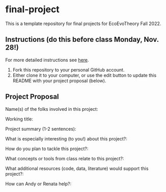 # final-project

This is a template repository for final projects for EcoEvoTheory Fall 2022.

## Instructions (do this before class Monday, Nov. 28!)

For more detailed instructions see [here](https://github.com/eco-evo-thr-2022/final-project/blob/main/how_to_fork.md).

1.  Fork this repository to your personal GitHub account.
2.  Either clone it to your computer, or use the edit button to update this README with your project proposal (below).

## Project Proposal

Name(s) of the folks involved in this project:

Working title:

Project summary (1-2 sentences):

What is especially interesting (to you!) about this project?:

How do you plan to tackle this project?:

What concepts or tools from class relate to this project?:

What additional resources (code, data, literature) would support this project?:

How can Andy or Renata help?:
